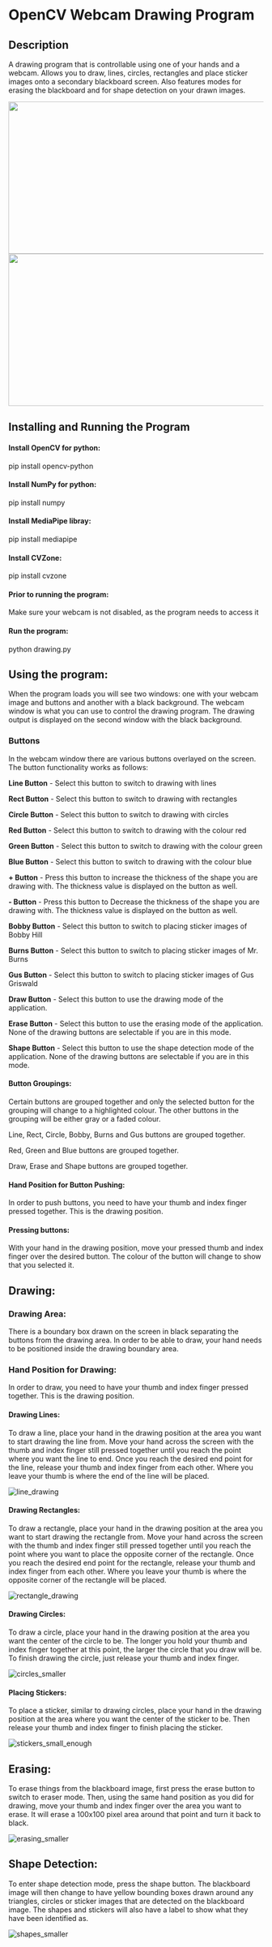 # OpenCV Webcam Drawing Program

## Description

A drawing program that is controllable using one of your hands and a webcam. Allows you to draw, lines, circles, rectangles and place sticker images onto a secondary blackboard screen. Also features modes for erasing the blackboard and for shape detection on your drawn images.

<img src = "https://github.com/rgillis873/OpenCV-Drawing-Program/assets/59716448/fe96c14f-bd00-421f-bb15-6653004eed33" width = "600" height="300" >
<br />

<img src = "https://github.com/rgillis873/OpenCV-Drawing-Program/assets/59716448/e33c9ed3-8756-40a0-8fb6-88de4944b6fe" width = "600" height="300" >

## Installing and Running the Program

#### Install OpenCV for python:
pip install opencv-python

#### Install NumPy for python:
pip install numpy

#### Install MediaPipe libray:
pip install mediapipe

#### Install CVZone:
pip install cvzone

#### Prior to running the program:
Make sure your webcam is not disabled, as the program needs to access it

#### Run the program:
python drawing.py

## Using the program:

When the program loads you will see two windows: one with your webcam image and buttons and another with a black background.
The webcam window is what you can use to control the drawing program. The drawing output is displayed on the second window with 
the black background.

### Buttons
In the webcam window there are various buttons overlayed on the screen. The button functionality works as follows:

**Line Button** - Select this button to switch to drawing with lines

**Rect Button** - Select this button to switch to drawing with rectangles

**Circle Button** - Select this button to switch to drawing with circles

**Red Button** - Select this button to switch to drawing with the colour red

**Green Button** - Select this button to switch to drawing with the colour green

**Blue Button** - Select this button to switch to drawing with the colour blue

**+ Button** - Press this button to increase the thickness of the shape you are drawing with. The thickness value is displayed on the button as well.

**- Button** - Press this button to Decrease the thickness of the shape you are drawing with. The thickness value is displayed on the button as well.

**Bobby Button** - Select this button to switch to placing sticker images of Bobby Hill

**Burns Button** - Select this button to switch to placing sticker images of Mr. Burns

**Gus Button** - Select this button to switch to placing sticker images of Gus Griswald

**Draw Button** - Select this button to use the drawing mode of the application.

**Erase Button** - Select this button to use the erasing mode of the application. None of the drawing buttons are selectable if you are in this mode.

**Shape Button** - Select this button to use the shape detection mode of the application. None of the drawing buttons are selectable if you are in this mode.

#### Button Groupings:
Certain buttons are grouped together and only the selected button for the grouping will change to a highlighted colour. The other buttons in 
the grouping will be either gray or a faded colour.

Line, Rect, Circle, Bobby, Burns and Gus buttons are grouped together.

Red, Green and Blue buttons are grouped together.

Draw, Erase and Shape buttons are grouped together.

#### Hand Position for Button Pushing:
In order to push buttons, you need to have your thumb and index finger pressed together. This is the drawing position.

#### Pressing buttons:
With your hand in the drawing position, move your pressed thumb and index finger over the desired button. The colour of the button will 
change to show that you selected it.

## Drawing:

### Drawing Area:

There is a boundary box drawn on the screen in black separating the buttons from the drawing area. In order to be able to draw, your hand needs 
to be positioned inside the drawing boundary area.

### Hand Position for Drawing:

In order to draw, you need to have your thumb and index finger pressed together. This is the drawing position.

#### Drawing Lines:

To draw a line, place your hand in the drawing position at the area you want to start drawing the line from. Move your hand across the screen 
with the thumb and index finger still pressed together until you reach the point where you want the line to end. Once you reach the desired end point 
for the line, release your thumb and index finger from each other. Where you leave your thumb is where the end of the line will be placed.

![line_drawing](https://user-images.githubusercontent.com/59716448/236934340-d652dd81-abed-4041-907c-ff5c9b417ba4.gif)

#### Drawing Rectangles:

To draw a rectangle, place your hand in the drawing position at the area you want to start drawing the rectangle from. Move your hand across the screen 
with the thumb and index finger still pressed together until you reach the point where you want to place the opposite corner of the rectangle. 
Once you reach the desired end point for the rectangle, release your thumb and index finger from each other. Where you leave your thumb is where 
the opposite corner of the rectangle will be placed.

![rectangle_drawing](https://user-images.githubusercontent.com/59716448/236934623-9299852c-15e1-4666-b614-7887e46ee87c.gif)

#### Drawing Circles:

To draw a circle, place your hand in the drawing position at the area you want the center of the circle to be. The longer you hold your thumb and 
index finger together at this point, the larger the circle that you draw will be. To finish drawing the circle, just release your thumb and index 
finger.

![circles_smaller](https://github.com/rgillis873/OpenCV-Drawing-Program/assets/59716448/dd178475-6ad9-4656-86d9-977e6bd696db)

#### Placing Stickers:

To place a sticker, similar to drawing circles, place your hand in the drawing position at the area where you want the center of the sticker to be.
Then release your thumb and index finger to finish placing the sticker.

![stickers_small_enough](https://github.com/rgillis873/OpenCV-Drawing-Program/assets/59716448/30170c6e-9460-4921-a250-2bd61519f373)

## Erasing:

To erase things from the blackboard image, first press the erase button to switch to eraser mode. Then, using the same hand position as you did 
for drawing, move your thumb and index finger over the area you want to erase. It will erase a 100x100 pixel area around that point and turn 
it back to black.

![erasing_smaller](https://github.com/rgillis873/OpenCV-Drawing-Program/assets/59716448/1a66371e-b30d-4c16-951f-2f4b10638351)

## Shape Detection:

To enter shape detection mode, press the shape button. The blackboard image will then change to have yellow bounding boxes drawn around any 
triangles, circles or sticker images that are detected on the blackboard image. The shapes and stickers will also have a label to show 
what they have been identified as.

![shapes_smaller](https://github.com/rgillis873/OpenCV-Drawing-Program/assets/59716448/e33c9ed3-8756-40a0-8fb6-88de4944b6fe)
